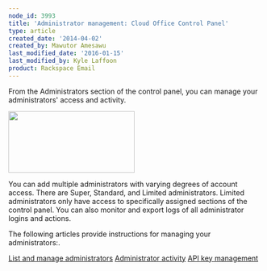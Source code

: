 ```yaml
---
node_id: 3993
title: 'Administrator management: Cloud Office Control Panel'
type: article
created_date: '2014-04-02'
created_by: Mawutor Amesawu
last_modified_date: '2016-01-15'
last_modified_by: Kyle Laffoon
product: Rackspace Email
---
```


From the Administrators section of the control panel, you can manage
your administrators' access and activity.

<img src="https://8026b2e3760e2433679c-fffceaebb8c6ee053c935e8915a3fbe7.ssl.cf2.rackcdn.com/field/image/SnapCrab_NoName_2014-3-26_13-13-24_No-00.png" width="250" height="122" />

You can add multiple administrators with varying degrees of account
access. There are Super, Standard, and Limited administrators. Limited
administrators only have access to specifically assigned sections of the
control panel. You can also monitor and export logs of all administrator
logins and actions.

The following articles provide instructions for managing your
administrators:.

[List and manage administrators](node/2165)
[Administrator activity](node/3991)
[API key management](node/3992)

